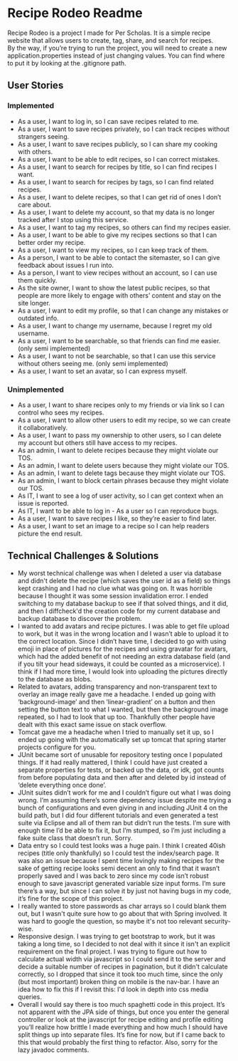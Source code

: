 # Recipe Rodeo Readme
Recipe Rodeo is a project I made for Per Scholas. It is a simple recipe website that allows users to create, tag, share, and search for recipes.  
By the way, if you’re trying to run the project, you will need to create a new application.properties instead of just changing values. You can find where to put it by looking at the .gitignore path.
## User Stories
### Implemented
- As a user, I want to log in, so I can save recipes related to me.
- As a user, I want to save recipes privately, so I can track recipes without strangers seeing.
- As a user, I want to save recipes publicly, so I can share my cooking with others.
- As a user, I want to be able to edit recipes, so I can correct mistakes.
- As a user, I want to search for recipes by title, so I can find recipes I want.
- As a user, I want to search for recipes by tags, so I can find related recipes.
- As a user, I want to delete recipes, so that I can get rid of ones I don’t care about.
- As a user, I want to delete my account, so that my data is no longer tracked after I stop using this service.
- As a user, I want to tag my recipes, so others can find my recipes easier.
- As a user, I want to be able to give my recipes sections so that I can better order my recipe.
- As a user, I want to view my recipes, so I can keep track of them.
- As a person, I want to be able to contact the sitemaster, so I can give feedback about issues I run into.
- As a person, I want to view recipes without an account, so I can use them quickly.
- As the site owner, I want to show the latest public recipes, so that people are more likely to engage with others’ content and stay on the site longer.
- As a user, I want to edit my profile, so that I can change any mistakes or outdated info.
- As a user, I want to change my username, because I regret my old username.
- As a user, I want to be searchable, so that friends can find me easier. (only semi implemented)
- As a user, I want to not be searchable, so that I can use this service without others seeing me. (only semi implemented)
- As a user, I want to set an avatar, so I can express myself.
### Unimplemented
- As a user, I want to share recipes only to my friends or via link so I can control who sees my recipes.
- As a user, I want to allow other users to edit my recipe, so we can create it collaboratively.
- As a user, I want to pass my ownership to other users, so I can delete my account but others still have access to my recipes.
- As an admin, I want to delete recipes because they might violate our TOS.
- As an admin, I want to delete users because they might violate our TOS.
- As an admin, I want to delete tags because they might violate our TOS.
- As an admin, I want to block certain phrases because they might violate our TOS.
- As IT, I want to see a log of user activity, so I can get context when an issue is reported.
- As IT, I want to be able to log in - As a user so I can reproduce bugs.
- As a user, I want to save recipes I like, so they’re easier to find later.
- As a user, I want to set an image to a recipe so I can help readers picture the end result.

## Technical Challenges & Solutions
- My worst technical challenge was when I deleted a user via database and didn't delete the recipe (which saves the user id as a field) so things kept crashing and I had no clue what was going on. It was horrible because I thought it was some session invalidation error. I ended switching to my database backup to see if that solved things, and it did, and then I diffcheck'd the creation code for my current database and backup database to discover the problem.
- I wanted to add avatars and recipe pictures. I was able to get file upload to work, but it was in the wrong location and I wasn’t able to upload it to the correct location. Since I didn’t have time, I decided to go with using emoji in place of pictures for the recipes and using gravatar for avatars, which had the added benefit of not needing an extra database field (and if you tilt your head sideways, it could be counted as a microservice). I think if I had more time, I would look into uploading the pictures directly to the database as blobs.
- Related to avatars, adding transparency and non-transparent text to overlay an image really gave me a headache. I ended up going with ‘background-image’ and then ‘linear-gradient’ on a button and then setting the button text to what I wanted, but then the background image repeated, so I had to look that up too. Thankfully other people have dealt with this exact same issue on stack overflow.
- Tomcat gave me a headache when I tried to manually set it up, so I ended up going with the automatically set up tomcat that spring starter projects configure for you.
- JUnit became sort of unusable for repository testing once I populated things. If it had really mattered, I think I could have just created a separate properties for tests, or backed up the data, or idk, got counts from before populating data and then after and deleted by id instead of ‘delete everything once done’.
- JUnit suites didn’t work for me and I couldn’t figure out what I was doing wrong. I’m assuming there’s some dependency issue despite me trying a bunch of configurations and even giving in and including JUnit 4 on the build path, but I did four different tutorials and even generated a test suite via Eclipse and all of them ran but didn’t run the tests. I’m sure with enough time I’d be able to fix it, but I’m stumped, so I’m just including a fake suite class that doesn’t run. Sorry.
- Data entry so I could test looks was a huge pain. I think I created 40ish recipes (title only thankfully) so I could test the index/search page. It was also an issue because I spent time lovingly making recipes for the sake of getting recipe looks semi decent an only to find that it wasn’t properly saved and I was back to zero since my code isn’t robust enough to save javascript generated variable size input forms. I’m sure there’s a way, but since I can solve it by just not having bugs in my code, it’s fine for the scope of this project.
- I really wanted to store passwords as char arrays so I could blank them out, but I wasn't quite sure how to go about that with Spring involved. It was hard to google the question, so maybe it's not too relevant security-wise.
- Responsive design. I was trying to get bootstrap to work, but it was taking a long time, so I decided to not deal with it since it isn't an explicit requirement on the final project. I was trying to figure out how to calculate actual width via javascript so I could send it to the server and decide a suitable number of recipes in pagination, but it didn't calculate correctly, so I dropped that since it took too much time, since the only (but most important) broken thing on mobile is the nav-bar. I have an idea how to fix this if I revisit this: I'd look in depth into css media queries.
- Overall I would say there is too much spaghetti code in this project. It’s not apparent with the JPA side of things, but once you enter the general controller or look at the javascript for recipe editing and profile editing you’ll realize how brittle I made everything and how much I should have split things up into separate files. It’s fine for now, but if I came back to this that would probably the first thing to refactor. Also, sorry for the lazy javadoc comments.
